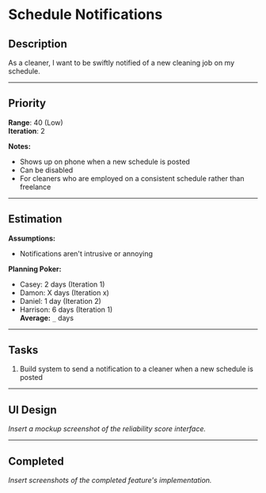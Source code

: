 # Schedule Notifications

## Description

As a cleaner, I want to be swiftly notified of a new cleaning job on my schedule.

---

## Priority 

**Range**: 40 (Low)   
**Iteration**: 2

**Notes:**
- Shows up on phone when a new schedule is posted
- Can be disabled
- For cleaners who are employed on a consistent schedule rather than freelance

---

## Estimation

**Assumptions:**
- Notifications aren't intrusive or annoying

**Planning Poker:**
- Casey: 2 days (Iteration 1)  
- Damon: X days (Iteration x)  
- Daniel: 1 day (Iteration 2)
- Harrison: 6 days (Iteration 1)  
**Average:** `_` days 

--------------------------

## Tasks
1. Build system to send a notification to a cleaner when a new schedule is posted
---

## UI Design
*Insert a mockup screenshot of the reliability score interface.*

---

## Completed
*Insert screenshots of the completed feature's implementation.*
